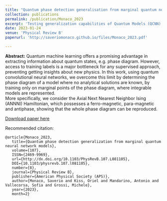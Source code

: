 ```yaml
---
title: "Quantum phase detection generalisation from marginal quantum neural network models"
collection: publications
permalink: /publication/Monaco_2023
excerpt: 'Testing generalization capabilities of Quantum Models (QCNN) in the context of detecting phase transition of the ANNNI spin model.'
date: 2023-01-24
venue: 'Physical Review B'
paperurl: 'http://saveriomonaco.github.io/files/Monaco_2023.pdf'

---
```

**Abstract:** Quantum machine learning offers a promising advantage in extracting information about quantum
states, e.g. phase diagram. However, access to training labels is a major bottleneck for any
supervised approach, preventing getting insights about new physics. In this work, using quantum convolutional neural networks, we overcome this limit by determining the phase diagram of a model where no analytical solutions are known, by training only on marginal points of the phase diagram, where integrable models are represented.  
More specifically, we consider the Axial Next Nearest  Neighbor Ising (ANNNI) Hamiltonian, which possesses a ferro-magnetic, para-magnetic and antiphase, showing that the whole phase diagram can be reproduced.

[Download paper here](http://saveriomonaco.github.io/files/Monaco_2023.pdf)

Recommended citation: 

```
@article{Monaco_2023,
   title={Quantum phase detection generalization from marginal quantum neural network models},
   volume={107},
   ISSN={2469-9969},
   url={http://dx.doi.org/10.1103/PhysRevB.107.L081105},
   DOI={10.1103/physrevb.107.l081105},
   number={8},
   journal={Physical Review B},
   publisher={American Physical Society (APS)},
   author={Monaco, Saverio and Kiss, Oriel and Mandarino, Antonio and Vallecorsa, Sofia and Grossi, Michele},
   year={2023},
   month=2}
```